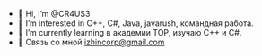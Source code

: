 - 👋 Hi, I’m @CR4US3
- 👀 I’m interested in  C++, C#, Java, javarush,  командная работа.
- 🌱 I’m currently learning  в  академии TOP, изучаю C++ и C#.
- 💞️  Связь со мной izhincorp@gmail.com
<!---
CR4US3/CR4US3 is a ✨ special ✨ repository because its `README.md` (this file) appears on your GitHub profile.
You can click the Preview link to take a look at your changes.
--->

